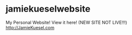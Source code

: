# jamiekueselwebsite
My Personal Website!
View it here! (NEW SITE NOT LIVE!!!)
http://JamieKuesel.com
